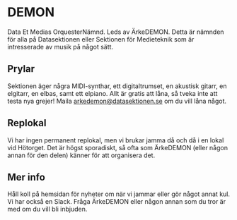 # DEMON

Data Et Medias OrquesterNämnd. Leds av ÄrkeDEMON. Detta är nämnden för alla på Datasektionen eller Sektionen för Medieteknik som är intresserade av musik på något sätt.

## Prylar

Sektionen äger några MIDI-synthar, ett digitaltrumset, en akustisk gitarr, en elgitarr, en elbas, samt ett elpiano. Allt är gratis att låna, så tveka inte att testa nya grejer! Maila [arkedemon@datasektionen.se](mailto:arkedemon@datasektionen.se) om du vill låna något.

## Replokal

Vi har ingen permanent replokal, men vi brukar jamma då och då i en lokal vid Hötorget. Det är högst sporadiskt, så ofta som ÄrkeDEMON (eller någon annan för den delen) känner för att organisera det.

## Mer info

Håll koll på hemsidan för nyheter om när vi jammar eller gör något annat kul. Vi har också en Slack. Fråga ÄrkeDEMON eller någon annan som du tror är med om du vill bli inbjuden.
